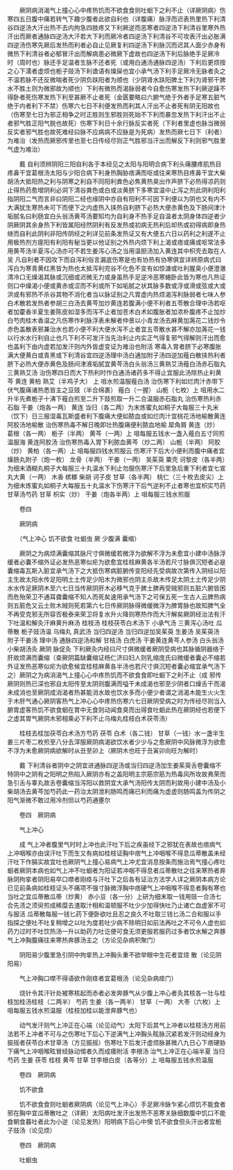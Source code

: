 <!-- { "loadSidebar": true } -->
　　厥阴病消渴气上撞心心中疼热饥而不欲食食则吐蛔下之利不止（详厥阴病）伤寒四五日腹中痛若转气下趣少腹者此欲自利也（详腹痛）脉浮而迟表热里热下利清谷四逆汤大汗出热不去内拘急四肢疼又下利厥逆而恶寒者四逆汤下利清谷里寒外热汗出而厥者通脉四逆汤大汗若大下利而厥冷者四逆汤下利清谷不可攻表汗出必胀满四逆汤伤寒先厥后发热而利者必自止见厥复利四逆汤下利脉沉而迟其人面少赤身有微热下利清谷者必郁冒汗出而解病患必微厥下虚故也四逆汤下利后脉绝手足厥冷 时（周时也）脉还手足温者生脉不还者死（或用白通汤通脉四逆汤）下利后更烦按之心下濡者虚烦也栀子豉汤下利谵语有燥屎也宜小承气汤下利手足厥冷无脉者灸之不温若脉不还反微喘者死少阴负趺阳者为顺也（少阴肾水趺阳脾土下利为肾邪干脾水不胜土则为微邪故为顺也）下利有微热而渴脉弱者今自愈伤寒发热下利厥逆躁不得卧者死伤寒发热下利至甚厥不止者死（金匮要略曰六腑气绝于外者手足寒五脏气绝于内者利下不禁）伤寒六七日不利便发热而利其人汗出不止者死有阴无阳故也（伤寒至七日为邪正相争之时正胜则生邪胜则死始不下利而暴忽发热下利汗出不止者邪气胜正阳气脱也故死）伤寒下利日十余行脉反实者死（下利者里虚也脉当微弱反实者邪气胜也故死难经曰脉不应病病不应脉是为死病）发热而厥七日下（利者）为难治（发热而厥邪传里也至七日传经尽则正气胜邪当汗出而解反下利则邪气胜里气虚为难治）

　　戴 自利须辨阴阳三阳自利各于本经见之太阳与阳明合病下利头痛腰疼肌热目疼鼻干宜葛根汤太阳与少阳合病下利身热胸胁痞满而呕或往来寒热目疼鼻干宜大柴胡汤大抵阳热之利与阴寒之利自不同阳利粪色必焦黄热臭出作声脐下必热得凉药则止得热药愈增阴利必洞下清谷粪色或白或淡黄脐下多寒宜温中止泻之剂此阴利阳利指阴阳二气而言非曰阴阳二经也缘阴中亦自有阳利不可因下利便以为阴也又有内不大满犹生寒热未可下而便下之内虚热入挟热自利脐下必热大便赤黄色及下肠间津汁垢腻名曰利肠宜白头翁汤黄芩汤要知均为自利身不热手足自温者太阴身体四逆者少阴厥阴其余身热下利皆属阳经然阴利有反发热或初病无热利后却热或初得病即身热继而自利此阴利非阳传阴经之利详见前条发热证又有大便五六日以药利之利遂不止用极热剂方瘥阳有利阳有秘当更以他证别之外热内烦下利上渴或痞或痛或呕常法多用黄芩汤半夏泻心汤亦可不若生姜泻心汤之当用温胆汤加入黄连其中枳壳去取在人吴 凡自利者不因攻下而自泻利俗言漏底伤寒是也有协热有协寒俱宜详辨原病式曰泻白为寒青黄红黑皆为热也太抵泻利完谷不化色不变有如惊溏或吐利腥臭小便澄澈清冷口无燥渴其脉或沉细或迟微无力或身虽热手足逆冷恶寒蜷卧此皆为寒也凡热证则口中燥渴小便或黄赤或涩而不利或所下如垢腻之状其脉多数或浮或滑或弦或大或洪或有邪热不杀谷其物不消化者当以脉证别之凡胃虚内热烦渴泻利脉弱者七味人参白术散若发热者参胡三白汤去黄芩加炒黄连若腹满小便不利者五苓散合理中汤若呕者加藿香半夏生姜陈皮如湿多而泻不止者加苍术白术如腹胀者加浓朴腹疼不止加炒白芍肉桂木香温之凡伤寒作利脉浮表未解者仲景以小青龙汤去麻黄加荛花二钱炒令赤色盖散表邪兼治水也若小便不利大便水泻不止者宜五苓散水甚不解亦加荛花一钱以行水水行利自止也凡下利不可发汗当先治利止内实正气得复邪气得解则汗出而愈也盖利下由内虚若加发汗则内外皆虚变证为难治也附活 寒毒入胃者脐下必寒腹胀满大便黄白或青黑或下利清谷宜四逆汤理中汤白通加附子汤四逆加薤白散挟热利者脐下必热大便赤黄色及肠间津液垢腻宜黄芩汤白头翁汤三黄熟艾汤薤白汤赤石脂丸三黄熟艾汤 治伤寒四日而大下热利时作白通汤诸药多不得止宜服此汤除热止利黄芩 黄连 黄柏 熟艾（半鸡子大） 上 咀水煎温服薤白汤 治伤寒下利如烂肉汁赤带下伏气腹痛诸热悉皆主之豆豉（半合绵裹） 薤白（一握） 山栀（七枚）上 咀用水二升半先煮栀子十沸下薤白煎至二升下豉煎取一升二合温服赤石脂丸 治伤寒热利赤石脂 干姜（炮各一两） 黄连 当归（各二两）为末炼蜜丸如桐子大每服三十丸米（饮下）日三服湿毒瓦斯盛者利下腹痛大便如脓血或如烂肉汁宜桃花汤地榆散黄连阿胶汤地榆散 治伤寒热毒不解日晚即壮热腹痛便利脓血地榆 犀角屑 黄连（炒） 葛根（各一两） 栀子（半两） 黄芩（一两）上 咀每服五钱水一盏入薤白五寸同煎温服海 黄连阿胶汤 治伤寒热毒入胃下利脓血黄芩（炒二两） 山栀（半两） 阿胶（炒） 黄柏（各一两）上 咀每服四钱水煎服云 伤寒汗下后大小便利而腹中痛者宜燥肠丸附子（炮一枚） 龙骨（半两） 干姜（一两） 吴茱萸 粟壳 诃黎皮（各半两）为细末酒糊丸桐子大每服三十丸温水下利止勿服伤寒汗下后里急后重下利者宜七宣丸大黄（一两） 木香 槟榔 柴胡 诃子皮 甘草（各半两） 桃仁（三十枚去皮尖）上为细末炼蜜丸如桐子大每服五十丸温水下伤寒汗下后气逆利不止者寒也宜枳实芍药甘草汤芍药 甘草 枳实（炒） 干姜（炮各半两）上 咀每服三钱水煎服

　　卷四

　　厥阴病

　　（气上冲心 饥不欲食 吐蛔虫 厥 少腹满 囊缩）

　　厥阴之为病烦满囊缩其脉尺寸俱微缓若微浮为欲解不浮为未愈宜小建中汤脉浮缓者必囊不缩外证必发热恶寒似疟为欲愈宜桂枝麻黄各半汤若尺寸脉俱沉短者必是囊缩毒瓦斯入脏宜承气汤下之大抵伤寒病脏腑传变阳经先受病故次第传入阴经以阳主生故太阳水传足阳明土土传足少阳木为微邪也阴主杀故木传足太阴土土传足少阴水水传足厥阴木至六七日当传厥阴肝木必移气克于脾土脾再受贼邪则五脏六腑皆困而危殆荣卫不通耳聋囊缩不知人而死矣速用承气汤下之可保五死一生古人云脾热病则五脏危又云土败木贼则死若第六七日传厥阴脉得微缓微浮为脾胃脉也故知脾气全不再受克邪无所容否极泰来荣卫将复水升火降则寒热作而大汗解矣厥阴经治法有汗下吐温和解灸汗麻黄升麻汤 桂枝汤 桂枝茯苓白术汤下 小承气汤 三黄泻心汤吐 瓜蒂散 栀子豉汤温 乌梅丸 真武汤 当归四逆汤 当归四逆加吴茱萸 生姜汤 吴茱萸汤 附子干姜汤 理中汤 通脉四逆汤和解 甘桔汤 白虎汤 干姜黄连黄芩人参汤 白头翁汤 小柴胡汤灸 厥阴 脉促灸 下利厥灸内经曰尺寸俱微缓者厥阴受病也其脉循阴器络于肝故烦满而囊缩（查厥阴篇缺囊缩证杨仁济曰妇人则乳缩庞氏曰微缓者囊必不缩若外证发热恶寒似疟为欲愈候宜桂枝麻黄各半汤也若尺寸俱沉短者囊必缩宜承气汤下之）厥阴之为病消渴气上撞心心中疼热饥而不欲食食即吐蛔下之利不止（成 邪传厥阴则热已深也邪自太阳传至太阴则腹满而嗌干未成渴也邪至少阴者口燥舌干而渴未成消也至厥阴成消渴者热甚能消水故也饮水多而小便少者谓之消渴木能生火火生于木肝气通心厥阴客热气上冲心心中疼热伤寒六七日厥阴受病之时为传经尽则当入腑胃虚客热饥不欲食蛔在胃中无食则动闻食臭而出得食吐蛔此热在厥阴经也若便下之虚其胃气厥阴木邪相乘必下利不止乌梅丸桂枝白术茯苓汤）

　　桂枝去桂加茯苓白术汤方芍药 茯苓 白术（各二钱） 甘草（一钱）水一盏半生姜三片枣二枚煎至八分去滓服厥阴病渴欲饮水者少少与之愈厥阴中风脉微浮为欲愈不浮为未愈厥阴病欲解时从丑至卯上（厥阴木也旺于丑寅卯向旺为解时）

　　戴 下利清谷者阴中之阴宜进通脉四逆汤或当归四逆汤加生姜茱萸舌卷囊缩不特阴中之阴有之阳明之热陷入厥阴亦有之盖阳明主宗筋宗筋为热毒风所攻故弗荣而急引舌与睾丸故舌卷囊缩当泻阳以救阴宜大承气汤阳传太阴而利故用小建中汤及小柴胡汤去黄芩加芍药此一药治太阴泄利肠鸣而痛已利而痛为虚虚则肠鸣盖为传阴之阳气渐微不敢过用冷剂但以芍药通壅尔

　　卷四　厥阴病

　　气上冲心

　　成 气上冲者腹里气时时上冲也此汗吐下后之疾虽经下之邪犹在表故也痞病气上冲咽喉亦由误汗吐下而生又有病如桂枝证胸中痞气上冲咽喉不得息瓜蒂散盖未经汗吐下作膈实故宜吐也厥阴气上撞心易病气上冲尤宜消息按条而施治焉气撞心疼吐蛔者厥阴本病也如气上冲不吐蛔者为阳证若冲咽不得息者瓜蒂散吐之往来寒热者奔脉阴拘挛者阴阳易卒口噤者刚痉与汗吐下之后各有证治方法学人详之厥阴本病方论已见前条病如桂枝证头不痛项不强寸脉微浮胸中痞硬气上冲咽喉不得息者胸有寒也当吐之宜瓜蒂散瓜蒂（炒黄） 赤小豆（各一分）上研为细末取一钱用豉一合汤七合先渍之须臾煎成稀糜去渣取汁相和温顿服不吐少少加得快吐乃止诸亡血虚家不可与服活 瓜蒂散每服一钱匕药下便卧欲吐且忍之良久不吐取三钱匕汤二合和服以手指探之便吐不吐复稍增之以吐为度若吐少病不除明日如前法再吐之不可令人虚也如药力过时不吐饮热汤一升以助药力吐讫便可食无须更服若服药过多者饮水解之奔豚气上冲胸腹痛往来寒热奔豚汤主之（方论见杂病积聚门）

　　阴阳易少腹里急引阴中拘挛热上冲胸头重不欲举眼中生花者宜烧 散（论见阴阳易）

　　气上冲胸口噤不得语欲作刚痉者宜葛根汤（论见杂病痉门）

　　烧针令其汗针处被寒核起而赤者必发奔豚气从少腹上冲心者灸其核各一壮与桂枝加桂汤桂枝（二两半） 芍药 生姜（各一两半） 甘草（一两） 大枣（六枚）上 咀每服五钱水煎温服（桂枝加桂以能泄奔豚气也）

　　动气发汗则气上冲正在心端（论见动气）太阳下后其气上冲者以桂枝汤方用前法若不上冲者不可与之伤寒吐下后心下逆满气上冲胸头眩脉沉紧若发汗则动经身为振摇者茯苓白术甘草汤（方见振摇）伤寒吐下后发汗虚烦脉甚微八九日心下痞硬胁下痛气上冲咽喉眩冒经脉动惕者久而成痿附活 李根汤 治气上冲正在心端半夏 当归 芍药 生姜 茯苓 桂枝 黄芩 甘草 甘李根白皮（各等分）上 咀每服五钱水煎温服

　　卷四　厥阴病

　　饥不欲食

　　饥不欲食食则吐蛔者厥阴病（论见气上冲心）手足厥冷脉乍紧心烦饥不能食者邪在胸中宜瓜蒂散吐之（详厥）太阳病吐发汗出发热不恶寒关脉细数腹中饥口不能食朝食暮吐者此为小逆（论见发热）阳明病下后心中懊 饥不欲食但头汗出者宜栀子豉汤（论见烦）

　　卷四　厥阴病

　　吐蛔虫

